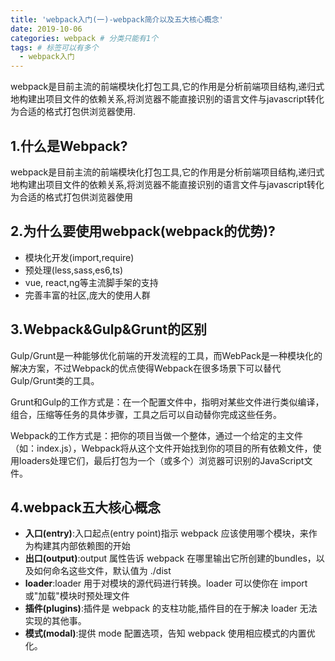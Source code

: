 ```yaml
---
title: 'webpack入门(一)-webpack简介以及五大核心概念'
date: 2019-10-06
categories: webpack # 分类只能有1个
tags: # 标签可以有多个
  - webpack入门
---
```


webpack是目前主流的前端模块化打包工具,它的作用是分析前端项目结构,递归式地构建出项目文件的依赖关系,将浏览器不能直接识别的语言文件与javascript转化为合适的格式打包供浏览器使用.

<!-- more -->

## 1.什么是Webpack? 

webpack是目前主流的前端模块化打包工具,它的作用是分析前端项目结构,递归式地构建出项目文件的依赖关系,将浏览器不能直接识别的语言文件与javascript转化为合适的格式打包供浏览器使用

## 2.为什么要使用webpack(webpack的优势)?
- 模块化开发(import,require)
- 预处理(less,sass,es6,ts)
- vue, react,ng等主流脚手架的支持
- 完善丰富的社区,庞大的使用人群

## 3.Webpack&Gulp&Grunt的区别

Gulp/Grunt是一种能够优化前端的开发流程的工具，而WebPack是一种模块化的解决方案，不过Webpack的优点使得Webpack在很多场景下可以替代Gulp/Grunt类的工具。

Grunt和Gulp的工作方式是：在一个配置文件中，指明对某些文件进行类似编译，组合，压缩等任务的具体步骤，工具之后可以自动替你完成这些任务。

Webpack的工作方式是：把你的项目当做一个整体，通过一个给定的主文件（如：index.js），Webpack将从这个文件开始找到你的项目的所有依赖文件，使用loaders处理它们，最后打包为一个（或多个）浏览器可识别的JavaScript文件。

## 4.webpack五大核心概念

- **入口(entry)**:入口起点(entry point)指示 webpack 应该使用哪个模块，来作为构建其内部依赖图的开始
- **出口(output)**:output 属性告诉 webpack 在哪里输出它所创建的bundles，以及如何命名这些文件，默认值为 ./dist
- **loader**:loader 用于对模块的源代码进行转换。loader 可以使你在 import 或"加载"模块时预处理文件
- **插件(plugins)**:插件是 webpack 的支柱功能,插件目的在于解决 loader 无法实现的其他事。
- **模式(modal)**:提供 mode 配置选项，告知 webpack 使用相应模式的内置优化。